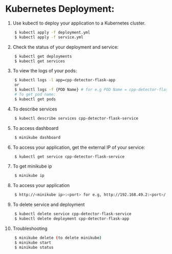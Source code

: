 # Kubernetes Deployment:

1. Use kubectl to deploy your application to a Kubernetes cluster.
```bash
    $ kubectl apply -f deployment.yml
    $ kubectl apply -f service.yml
```

2. Check the status of your deployment and service:
```bash
    $ kubectl get deployments
    $ kubectl get services
```

3. To view the logs of your pods:
```bash
    $ kubectl logs -l app=cpp-detector-flask-app
    or
    $ kubectl logs -f {POD Name} # for e.g POD Name = cpp-detector-flask-app-7cd697c76c-8mnm6
    # To get pod name:
    $ kubectl get pods
```

4. To describe services
```bash
    $ kubectl describe services cpp-detector-flask-service
```

5. To access dashboard
```bash
    $ minikube dashboard
```

6. To access your application, get the external IP of your service:
```bash
    $ kubectl get service cpp-detector-flask-service
```

7. To get minikube ip
```bash
    $ minikube ip
```

8. To access your application
```bash
    $ http://<minikube ip>:<port> for e.g, http://192.168.49.2:<port>/
```

9. To delete service and deployment
```bash
    $ kubectl delete service cpp-detector-flask-service
    $ kubectl delete deployment cpp-detector-flask-app
```

10. Troubleshooting
```bash
    $ minikube delete (to delete minikube)
    $ minikube start
    $ minikube status
```
